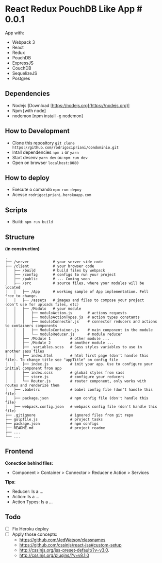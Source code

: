 # React Redux PouchDB Like App # 0.0.1

App with:

- Webpack 3
- React
- Redux
- PouchDB
- ExpressJS
- CouchDB
- SequelizeJS
- Postgres

## Dependencies ##

- Nodejs [Download [https://nodejs.org](https://nodejs.org)]
- Npm [with node]
- nodemon [npm install -g nodemon]

## How to Development ##

- Clone this repository `git clone https://github.com/rodrigocipriani/condominio.git`
- Intall dependencies `npm i` or `yarn`
- Start desenv `yarn dev` ou `npm run dev`
- Open on browser `localhost:8080`

## How to deploy ##

- Execute o comando `npm run depoy`
- Acesse `rodrigocipriani.herokuapp.com`

## Scripts ##

- Build: `npm run build`

## Structure ##
**(in construction)**

    .
    ├── /server           # your server side code
    ├── /client           # your browser code
    │   ├── /build        # build files by webpack
    │   ├── /config       # configs to run your project
    │   ├── /public       # ... Coming soon
    │   ├── /src          # source files, where your modules will be located
    │   │   ├── /App      # working sample of App implementation. Fell free to change.
    │   │   ├── /assets   # images and files to compose your project (don't use for uploads files, etc)
    │   │   ├── /Modulo   # your module
    │   │   │   ├── moduloAction.js       # actions requests
    │   │   │   ├── moduloActionTypes.js  # action types constants 
    │   │   │   ├── moduloConnector.js    # connector reducers and actions to containers components
    │   │   │   ├── ModuloContainer.js    # main component in the module
    │   │   │   └── moduloReducer.js      # module reducer
    │   │   ├── /Module 1         # other module ...
    │   │   ├── /Module 2         # another module ...
    │   │   ├── _variables.scss   # Sass styles variables to use in another sass files
    │   │   ├── index.html        # html first page (don't handle this file). To change title see "appTitle" on config file
    │   │   ├── index.js          # init your app. Use to configure your initial component from app
    │   │   ├── index.scss        # global styles from sass
    │   │   ├── store.js          # configure your reducers
    │   │   └── Router.js         # router component, only works with routes and renderize them 
    │   ├── .babelrc              # babel config file (don't handle this file)
    │   ├── package.json          # npm config file (don't handle this file)
    │   ├── webpack.config.json   # webpack config file (don't handle this file)
    ├── .gitignore                # ignored files from git repo
    ├── gulpfile.js               # project tasks
    ├── package.json              # npm configs
    ├── README.md                 # project readme
    ├── ...
    └── ...

## Frontend ##

**Conection behind files:**

- Component > Container > Connector > Reducer e Action > Services 

**Tips:**

- Reducer: Is a ...
- Action: Is a ...
- Action Types: Is a ...

## Todo ##

- [ ] Fix Heroku deploy
- [ ] Apply those concepts:
    - https://github.com/JedWatson/classnames
    - https://github.com/cssinjs/react-jss#custom-setup
    - http://cssinjs.org/jss-preset-default/?v=v3.0.
    - http://cssinjs.org/plugins/?v=v8.1.0

